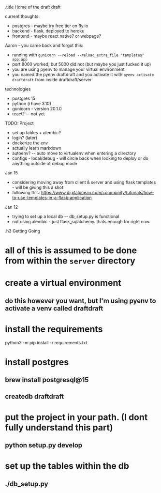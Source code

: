 .title Home of the draft draft


current thoughts:
* postgres - maybe try free tier on fly.io
* backend - flask, deployed to heroku
* frontend - maybe react native? or webpage? 



Aaron - you came back and forgot this:
* running with `gunicorn --reload --reload_extra_file "templates" app:app`
* port 8000 worked, but 5000 did not (but maybe you just fucked it up)
* you are using pyenv to manage your virtual environment
* you named the pyenv draftdraft and you activate it with `pyenv activate draftdraft` from inside draftdraft/server

technologies
* postgres 15
* python (i have 3.10)
* gunicorn - version 20.1.0
* react? -- not yet



TODO:
Project
* set up tables + alembic?
* login? (later)
* dockerize the env
* actually learn markdown
* autoenv? -- auto move to virtualenv when entering a directory
* configs - local/debug - will circle back when looking to deploy or do anything outside of debug mode


Jan 15
* considering moving away from client & server and using flask templates - will be giving this a shot
* following this: https://www.digitalocean.com/community/tutorials/how-to-use-templates-in-a-flask-application

Jan 12
- trying to set up a local db -- db_setup.py is functional
- not using alembic - just flask_sqlalchemy. thats enough for right now.


.h3 Getting Going
# all of this is assumed to be done from within the `server` directory

# create a virtual environment
## do this however you want, but I'm using pyenv to activate a venv called draftdraft

# install the requirements
python3 -m pip install -r requirements.txt

# install postgres
## brew install postgresql@15
## createdb draftdraft

# put the project in your path. (I dont fully understand this part)
## python setup.py develop

# set up the tables within the db
## ./db_setup.py 


